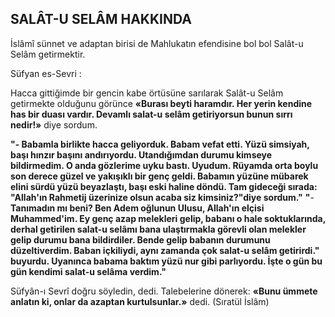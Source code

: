## SALÂT-U SELÂM HAKKINDA

İslâmî sünnet ve adaptan birisi de Mahlukatın efendisine bol bol Salât-u Selâm getirmektir.

Süfyan es-Sevri :

Hacca gittiğimde bir gencin kabe örtüsüne sarılarak Salât-u Selâm getirmekte olduğunu gö­rünce **«Burası beyti haramdır. Her yerin ken­dine has bir duası vardır. Devamlı salat-u selâm getiriyorsun bunun sırrı nedir!»** diye sordum.

**"- Babamla birlikte hacca geliyorduk. Ba­bam vefat etti. Yüzü simsiyah, başı hınzır başını andırıyordu. Utandığımdan durumu kimseye bildirmedim. O anda gözlerime uyku bastı. Uyu­dum. Rüyamda orta boylu son derece güzel ve yakışıklı bir genç geldi. Babamın yüzüne mübarek elini sürdü yüzü beyazlaştı, başı eski haline döndü. Tam gideceği sırada: "Allah'ın Rahmetij üzerinize olsun acaba siz kimsiniz?"diye sordum."**
**"**- **Tanımadın mı beni? Ben Adem oğlunun Ulusu, Allah'ın elçisi Muhammed'im. Ey genç azap melekleri gelip, babanı o hale soktukların­da, derhal getirilen salat-u selâmı bana ulaştır­makla görevli olan melekler gelip durumu ba­na bildirdiler. Bende gelip babanın durumunu düzeltiverdim. Baban içkiliydi, aynı zamanda çok salat-u selâm getirirdi." buyurdu. Uyanınca ba­bama baktım yüzü nur gibi parlıyordu. İşte o gün bu gün kendimi salat-u selâma verdim."**

Süfyân-ı Sevrî doğru söyledin, dedi. Talebe­lerine dönerek: **«Bunu ümmete anlatın ki, onlar da azaptan kurtulsunlar.»** dedi. (Sıratül İslâm)
